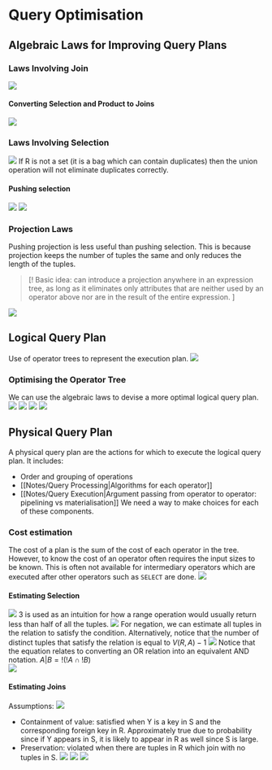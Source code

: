 # Query Optimisation
## Algebraic Laws for Improving Query Plans
### Laws Involving Join
![](https://i.imgur.com/oDq81HA.png)
#### Converting Selection and Product to Joins
![](https://i.imgur.com/sGg1CNA.png)
### Laws Involving Selection
![](https://i.imgur.com/I95RFp3.png)
If R is not a set (it is a bag which can contain duplicates) then the union operation will not eliminate duplicates correctly.
#### Pushing selection
![](https://i.imgur.com/3pmPzmA.png)
![](https://i.imgur.com/q584Z29.png)
### Projection Laws
Pushing projection is less useful than pushing selection. This is because projection keeps the number of tuples the same and only reduces the length of the tuples.
> [! Basic idea: can introduce a projection anywhere in an expression tree, as long as  it eliminates only attributes that are neither used by an operator above  nor are in the result of the entire expression. ]

![](https://i.imgur.com/kMU6jVT.png)
## Logical Query Plan
Use of operator trees to represent the execution plan.
![](https://i.imgur.com/pg8oQVv.png)
### Optimising the Operator Tree
We can use the algebraic laws to devise a more optimal logical query plan.
![](https://i.imgur.com/2VYfLtr.png)
![](https://i.imgur.com/KlplmiL.png)
![](https://i.imgur.com/jjASNOH.png)
![](https://i.imgur.com/t4dBrQc.png)
## Physical Query Plan
A physical query plan are the actions for which to execute the logical query plan.
It includes:
- Order and grouping of operations
- [[Notes/Query Processing|Algorithms for each operator]]
- [[Notes/Query Execution|Argument passing from operator to operator: pipelining vs materialisation]]
We need a way to make choices for each of these components.
### Cost estimation
The cost of a plan is the sum of the cost of each operator in the tree. However, to know the cost of an operator often requires the input sizes to be known. This is often not available for intermediary operators which are executed after other operators such as `SELECT` are done.
![](https://i.imgur.com/69FO4mE.png)
#### Estimating Selection
![](https://i.imgur.com/kLBr1UB.png)
3 is used as an intuition for how a range operation would usually return less than half of all the tuples.
![](https://i.imgur.com/vQPnDLO.png)
For negation, we can estimate all tuples in the relation to satisfy the condition. Alternatively, notice that the number of distinct tuples that satisfy the relation is equal to $V(R,A)-1$
![](https://i.imgur.com/kqmLVen.png)
Notice that the equation relates to converting an OR relation into an equivalent AND notation. $A|B=!(!A \cap !B)$  
![](https://i.imgur.com/oVNvTd7.png)
#### Estimating Joins
Assumptions:
![](https://i.imgur.com/c5Vnm56.png)
- Containment of value: satisfied when Y is a key in S and the corresponding foreign key in R. Approximately true due to probability since if Y appears in S, it is likely to appear in R as well since S is large.
- Preservation: violated when there are tuples in R which join with no tuples in S.
![](https://i.imgur.com/y5mkPC7.png)
![](https://i.imgur.com/EAwXdkf.png)
![](https://i.imgur.com/oPDMzqE.png)
